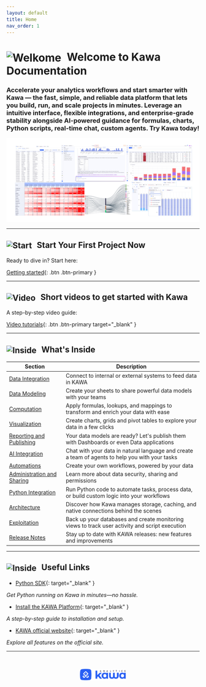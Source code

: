 ```yaml
---
layout: default
title: Home
nav_order: 1
---
```


<h1>
  <img
    class="icon no-resize"
    src="{{ '/assets/icons/door_open.svg' | relative_url }}"
    alt="Welkome"
    width="48"
    style="vertical-align: middle; margin-right: 8px;"
  />
  Welcome to Kawa Documentation
</h1>

### Accelerate your analytics workflows and start smarter with **Kawa** — the fast, simple, and reliable data platform that lets you **build**, **run**, and **scale** projects in minutes. Leverage an intuitive interface, flexible integrations, and enterprise-grade stability alongside AI-powered guidance for formulas, charts, Python scripts, real-time chat, custom agents. **Try Kawa today!**


![home_page](./readme-assets/home1.png)


---

<h2>
  <img
    class="icon no-resize"
    src="{{ '/assets/icons/rocket.svg' | relative_url }}"
    alt="Start"
    width="36"
    style="vertical-align: middle; margin-right: 8px;"
  />
  Start Your First Project Now
</h2>


Ready to dive in? Start here:

[Getting started](./00__getting_started.html){: .btn .btn-primary }

---
 
<h2>
  <img
    class="icon no-resize"
    src="{{ '/assets/icons/play_circle.svg' | relative_url }}"
    alt="Video"
    width="36"
    style="vertical-align: middle; margin-right: 8px;"
  />
  Short videos to get started with Kawa
</h2>

A step-by-step video guide:

[Video tutorials](https://docs.kawa.ai/video-tutorials/english-tutorials){: .btn .btn-primary target="_blank" }

---

<h2>
  <img
    class="icon no-resize"
    src="{{ '/assets/icons/data_table.svg' | relative_url }}"
    alt="Inside"
    width="36"
    style="vertical-align: middle; margin-right: 8px;"
  />
  What's Inside
</h2>

| Section         | Description                                                                                      
|----------------|--------------------------------------------------------------------------------------------------
| [Data Integration](./01_00_data_integration.html) | Connect to internal or external systems to feed data in KAWA                                     
| [Data Modeling](./02_00_modeling.html) | Create your sheets to share powerful data models with your teams                                 
| [Computation](03_00_computations.md) | Apply formulas, lookups, and mappings to transform and enrich your data with ease                
| [Visualization](./04_00_visualization.html) | Create charts, grids and pivot tables to explore your data in a few clicks                       
| [Reporting and Publishing](./05_00_publishing.html) | Your data models are ready? Let's publish them with Dashboards or even Data applications         
| [AI Integration](./06_00_ai_integration.html) | Chat with your data in natural language and create a team of agents to help you with your tasks  
| [Automations](./07_00_automations.html) | Create your own workflows, powered by your data                                                  
| [Administration and Sharing](./08_00_administration.html) | Learn more about data security, sharing and permissions                                          
| [Python Integration](09_00_python_integration.md) | Run Python code to automate tasks, process data, or build custom logic into your workflows       
| [Architecture](10_00_architecture.md) | Discover how Kawa manages storage, caching, and native connections behind the scenes             
| [Exploitation](11_00_exploitation.md) | Back up your databases and create monitoring views to track user activity and script execution   
| [Release Notes](12_00_release_notes.md) | Stay up to date with KAWA releases: new features and improvements             

---

<h2>
  <img
    class="icon no-resize"
    src="{{ '/assets/icons/link.svg' | relative_url }}"
    alt="Inside"
    width="36"
    style="vertical-align: middle; margin-right: 8px;"
  />
  Useful Links
</h2>

- [Python SDK](https://github.com/kawa-analytics/kywy-documentation){: target="_blank" }

_Get Python running on Kawa in minutes—no hassle._

- [Install the KAWA Platform](https://github.com/kawa-analytics/kawa-docker-install){: target="_blank" }

_A step-by-step guide to installation and setup._

- [KAWA official website](https://www.kawa.ai){: target="_blank" }

_Explore all features on the official site._

---

<p align="center">
  <img src="./logo.png" alt="Kawa Logo" width="120" style="margin-top: 2rem;" />
</p>